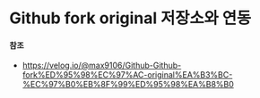# Github fork original 저장소와 연동





#### 참조

- https://velog.io/@max9106/Github-Github-fork%ED%95%98%EC%97%AC-original%EA%B3%BC-%EC%97%B0%EB%8F%99%ED%95%98%EA%B8%B0